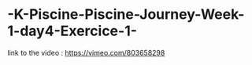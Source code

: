 # -K-Piscine-Piscine-Journey-Week-1-day4-Exercice-1-

link to the video :
https://vimeo.com/803658298
